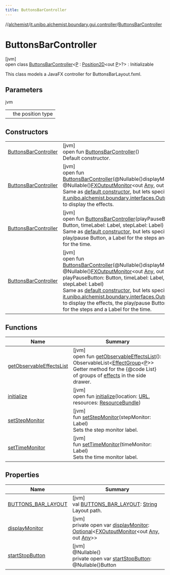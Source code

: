 ```yaml
---
title: ButtonsBarController
---
```

//[alchemist](../../../index.html)/[it.unibo.alchemist.boundary.gui.controller](../index.html)/[ButtonsBarController](index.html)



# ButtonsBarController



[jvm]\
open class [ButtonsBarController](index.html)<[P](index.html) : [Position2D](../../it.unibo.alchemist.model.interfaces/-position2-d/index.html)<out [P](../../it.unibo.alchemist.boundary.gui.effects.json/-effect-serializer/effect-from-file.html)>?> : Initializable

This class models a JavaFX controller for ButtonsBarLayout.fxml.



## Parameters


jvm

| | |
|---|---|
| <P> | the position type |



## Constructors


| | |
|---|---|
| [ButtonsBarController](-buttons-bar-controller.html) | [jvm]<br>open fun [ButtonsBarController](-buttons-bar-controller.html)()<br>Default constructor. |
| [ButtonsBarController](-buttons-bar-controller.html) | [jvm]<br>open fun [ButtonsBarController](-buttons-bar-controller.html)(@Nullable()displayMonitor: @Nullable()[FXOutputMonitor](../../it.unibo.alchemist.boundary.interfaces/-f-x-output-monitor/index.html)<out [Any](https://kotlinlang.org/api/latest/jvm/stdlib/kotlin/-any/index.html), out [Any](https://kotlinlang.org/api/latest/jvm/stdlib/kotlin/-any/index.html)>)<br>Same as [default constructor](-buttons-bar-controller.html), but lets specify an [it.unibo.alchemist.boundary.interfaces.OutputMonitor](../../it.unibo.alchemist.boundary.interfaces/-output-monitor/index.html) to display the effects. |
| [ButtonsBarController](-buttons-bar-controller.html) | [jvm]<br>open fun [ButtonsBarController](-buttons-bar-controller.html)(playPauseButton: Button, timeLabel: Label, stepLabel: Label)<br>Same as [default constructor](-buttons-bar-controller.html), but lets specify the play/pause Button, a Label for the steps and a Label for the time. |
| [ButtonsBarController](-buttons-bar-controller.html) | [jvm]<br>open fun [ButtonsBarController](-buttons-bar-controller.html)(@Nullable()displayMonitor: @Nullable()[FXOutputMonitor](../../it.unibo.alchemist.boundary.interfaces/-f-x-output-monitor/index.html)<out [Any](https://kotlinlang.org/api/latest/jvm/stdlib/kotlin/-any/index.html), out [Any](https://kotlinlang.org/api/latest/jvm/stdlib/kotlin/-any/index.html)>, playPauseButton: Button, timeLabel: Label, stepLabel: Label)<br>Same as [default constructor](-buttons-bar-controller.html), but lets specify an [it.unibo.alchemist.boundary.interfaces.OutputMonitor](../../it.unibo.alchemist.boundary.interfaces/-output-monitor/index.html) to display the effects, the play/pause Button, a Label for the steps and a Label for the time. |


## Functions


| Name | Summary |
|---|---|
| [getObservableEffectsList](get-observable-effects-list.html) | [jvm]<br>open fun [getObservableEffectsList](get-observable-effects-list.html)(): ObservableList<[EffectGroup](../../it.unibo.alchemist.boundary.gui.effects/-effect-group/index.html)<[P](../../it.unibo.alchemist.boundary.gui.effects.json/-effect-serializer/effect-from-file.html)>><br>Getter method for the {@code List} of groups of [effects](../../it.unibo.alchemist.boundary.gui.effects/-effect-f-x/index.html) in the side drawer. |
| [initialize](initialize.html) | [jvm]<br>open fun [initialize](initialize.html)(location: [URL](https://docs.oracle.com/javase/8/docs/api/java/net/URL.html), resources: [ResourceBundle](https://docs.oracle.com/javase/8/docs/api/java/util/ResourceBundle.html)) |
| [setStepMonitor](set-step-monitor.html) | [jvm]<br>fun [setStepMonitor](set-step-monitor.html)(stepMonitor: Label)<br>Sets the step monitor label. |
| [setTimeMonitor](set-time-monitor.html) | [jvm]<br>fun [setTimeMonitor](set-time-monitor.html)(timeMonitor: Label)<br>Sets the time monitor label. |


## Properties


| Name | Summary |
|---|---|
| [BUTTONS_BAR_LAYOUT](-b-u-t-t-o-n-s_-b-a-r_-l-a-y-o-u-t.html) | [jvm]<br>val [BUTTONS_BAR_LAYOUT](-b-u-t-t-o-n-s_-b-a-r_-l-a-y-o-u-t.html): [String](https://docs.oracle.com/javase/8/docs/api/java/lang/String.html)<br>Layout path. |
| [displayMonitor](display-monitor.html) | [jvm]<br>private open var [displayMonitor](display-monitor.html): [Optional](https://docs.oracle.com/javase/8/docs/api/java/util/Optional.html)<[FXOutputMonitor](../../it.unibo.alchemist.boundary.interfaces/-f-x-output-monitor/index.html)<out [Any](https://kotlinlang.org/api/latest/jvm/stdlib/kotlin/-any/index.html), out [Any](https://kotlinlang.org/api/latest/jvm/stdlib/kotlin/-any/index.html)>> |
| [startStopButton](start-stop-button.html) | [jvm]<br>@Nullable()<br>private open var [startStopButton](start-stop-button.html): @Nullable()Button |

